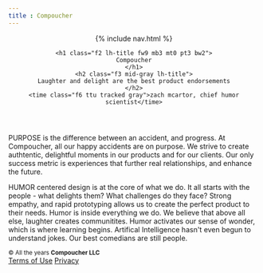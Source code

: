 ```yaml
---
title : Compoucher
---
```

<html lang="en">
<head>
<title>Compoucher</title>
<meta name="description" content="Compoucher, Zach McArtor digital products">
  <meta charset="utf-8">
<meta http-equiv="X-UA-Compatible" content="IE=Edge">
<meta name="author" content="@zmcartor">
<meta name="viewport" content="width=device-width, initial-scale=1">
<link rel="stylesheet" href="https://unpkg.com/tachyons/css/tachyons.min.css">
</head>
<body class="w-100 sans-serif bg-white">
  <header class="cf ph3 ph5-ns pv5 fn fl-ns w-50-ns pr4-ns">

  {% include nav.html %}
  
    <h1 class="f2 lh-title fw9 mb3 mt0 pt3 bw2">
    Compoucher
    </h1>
    <h2 class="f3 mid-gray lh-title">
    Laughter and delight are the best product endorsements
    </h2>
    <time class="f6 ttu tracked gray">zach mcartor, chief humor scientist</time>
  </header>

  <article class="fn fl-ns w-50-ns cf ph3 ph4-ns pv5-ns pv3">
    <p class="f5 lh-copy measure mt0-ns">
    PURPOSE is the difference between an accident, and progress.
    At Compoucher, all our happy accidents are on purpose. We
    strive to create authtentic, delightful moments in our products and for
    our clients. Our only success metric is experiences that further real relationships, 
    and enhance the future.
    </p>
    <p class="f5 lh-copy measure">
      HUMOR centered design is at the core of what we do. It all starts with
      the people - what delights them? What challenges do they face? Strong
      empathy, and rapid prototyping allows us to create the perfect product
      to their needs. Humor is inside everything we do. We believe that above
      all else, laughter creates communitites. Humor activates our sense of
      wonder, which is where learning begins. Artifical Intelligence hasn't
      even begun to understand jokes. Our best comedians are still people.
    </p>
  </article>
<footer class="pv4 ph3 ph5-m ph6-l mid-gray cb">
  <small class="f6 db tc">© All the years <b class="ttu">Compoucher LLC</b></small>
  <div class="tc mt3">
    <a href="/terms.html"    title="Terms" class="f6 dib ph2 link mid-gray dim">Terms of Use</a>
    <a href="/privacy.html"  title="Privacy" class="f6 dib ph2 link mid-gray dim">Privacy</a>
  </div>
</footer>
</body>
</html>
